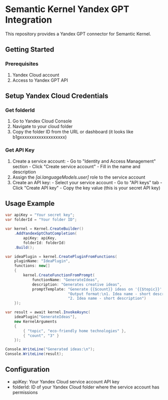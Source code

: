 # Semantic Kernel Yandex GPT Integration
This repository provides a Yandex GPT connector for Semantic Kernel.

## Getting Started
### Prerequisites
  1. Yandex Cloud account
  2. Access to Yandex GPT API

## Setup Yandex Cloud Credentials
### Get folderId
  1. Go to Yandex Cloud Console
  2. Navigate to your cloud folder
  3. Copy the folder ID from the URL or dashboard (it looks like b1gxxxxxxxxxxxxxxxxxxx)

### Get API Key
  1. Create a service account:
    - Go to "Identity and Access Management" section
    - Click "Create service account"
    - Fill in the name and description  
  2. Assign the *[ai.languageModels.user]* role to the service account
  4. Create an API key:
    - Select your service account
    - Go to "API keys" tab
    - Click "Create API key"
    - Copy the key value (this is your secret API key)

## Usage Example
```csharp
var apiKey = "Your secret key";
var folderId = "Your folder ID";

var kernel = Kernel.CreateBuilder()
    .AddYandexGptChatCompletion(
        apiKey: apiKey,
        folderId: folderId)
    .Build();

var ideaPlugin = kernel.CreatePluginFromFunctions(
    pluginName: "IdeaPlugin",
    functions: new[]
    {
        kernel.CreateFunctionFromPrompt(
            functionName: "GenerateIdeas",
            description: "Generates creative ideas",
            promptTemplate: "Generate {{$count}} ideas on '{{$topic}}'.\n" +
                            "Output format:\n1. Idea name - short description\n" +
                            "2. Idea name - short description")
    });

var result = await kernel.InvokeAsync(
    ideaPlugin["GenerateIdeas"],
    new KernelArguments
    {
        { "topic", "eco-friendly home technologies" },
        { "count", "3" }
    });

Console.WriteLine("Generated ideas:\n");
Console.WriteLine(result);
```

## Configuration
  - apiKey: Your Yandex Cloud service account API key
  - folderId: ID of your Yandex Cloud folder where the service account has permissions
